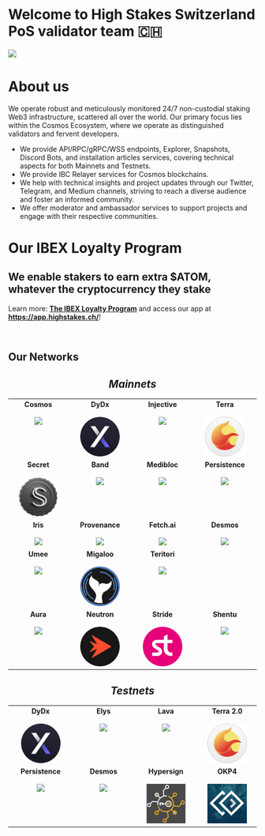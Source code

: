 # Welcome to High Stakes Switzerland PoS validator team 🇨🇭

<img src="https://github.com/HighStakesSwitzerland/.github/assets/88625257/24afd6ba-0e4c-4f4e-ab0c-66b57d173100" style="display: inline-block; margin: 0 auto; max-width: 200px">


# About us

We operate robust and meticulously monitored 24/7 non-custodial staking Web3 infrastructure, scattered all over the world.
Our primary focus lies within the Cosmos Ecosystem, where we operate as distinguished validators and fervent developers.

- We provide API/RPC/gRPC/WSS endpoints, Explorer, Snapshots, Discord Bots, and installation articles services, covering technical aspects for both Mainnets and Testnets.
- We provide IBC Relayer services for Cosmos blockchains.
- We help with technical insights and project updates through our Twitter, Telegram, and Medium channels, striving to reach a diverse audience and foster an informed community.
- We offer moderator and ambassador services to support projects and engage with their respective communities.


# Our IBEX Loyalty Program

## We enable stakers to earn extra $ATOM, whatever the cryptocurrency they stake

Learn more: <b><a href="https://highstakes.ch/earn-ibex/" target="_blank">The IBEX Loyalty Program</a></b> and access our app at <b><a href="https://app.highstakes.ch/" target="_blank">https://app.highstakes.ch/</a></b>!

<br/>

## Our Networks

<div align="center">
  <div>
    <h2><i>
      Mainnets
    </i></h2>
  </div>
</div>

<table width="400px" align="center">
  <tbody>
  <tr valign="top">
    <td width="130px" align="center">
      <span><strong>Cosmos</strong></span><br><br />
      <a href="https://wallet.keplr.app/chains/cosmos-hub?modal=validator&chain=cosmoshub-4&validator_address=cosmosvaloper1yh089p0cre4nhpdqw35uzde5amg3qzexkeggdn" target="_blank" rel="noopener noreferrer">
        <img height="80px" src="https://raw.githubusercontent.com/cosmostation/chainlist/main/chain/cosmos/asset/atom.svg">
      </a>
    </td>
    <td width="130px" align="center">
      <span><strong>DyDx</strong></span><br><br />
      <a href="https://wallet.keplr.app/chains/dydx?modal=validator&chain=dydx-mainnet-1&validator_address=dydxvaloper1ku0vt2rzcdecqcf703vv8665sanz798p6j6zj0" target="_blank" rel="noopener noreferrer">
        <img height="80px" src="https://github.com/cosmostation/chainlist/blob/main/chain/dydx/asset/dydx.svg">
      </a>
    </td>
    <td width="130px" align="center">
      <span><strong>Injective</strong></span><br><br />
      <a href="https://wallet.keplr.app/chains/injective?modal=validator&chain=injective-1&validator_address=injvaloper1f2kdg34689x93cvw2y59z7y46dvz2fk8lhddfz" target="_blank" rel="noopener noreferrer">
        <img height="80px" src="https://raw.githubusercontent.com/cosmostation/chainlist/main/chain/injective/asset/inj.svg">
      </a>
    </td>
    <td width="130px" align="center">
      <span><strong>Terra</strong></span><br><br />
      <a href="https://restake.highstakes.ch/terra2/terravaloper1pgyelqv0hwjavgf6vhdm4e4pt766wfxxczu20l" target="_blank" rel="noopener noreferrer">
        <img height="80px" src="https://raw.githubusercontent.com/cosmostation/chainlist/main/chain/terra/asset/luna.svg">
      </a>
    </td>
  </tr>
  <tr valign="top">
    <td width="130px" align="center">
      <span><strong>Secret</strong></span><br><br />
      <a href="https://wallet.keplr.app/chains/secret-network?modal=validator&chain=secret-4&validator_address=secretvaloper1jgx4pn3acae9esq5zha5ym3kzhq6x60frjwkrp" target="_blank" rel="noopener noreferrer">
        <img height="80px" src="https://raw.githubusercontent.com/cosmostation/chainlist/main/chain/secret/asset/scrt.png">
      </a>
    </td>
    <td width="130px" align="center">
      <span><strong>Band</strong></span><br><br />
      <a href="https://restake.highstakes.ch/bandchain/bandvaloper1uytng9pl50mtedmsdrzanvy8vgxttvysw59ugd" target="_blank" rel="noopener noreferrer">
        <img height="80px" src="https://raw.githubusercontent.com/cosmostation/chainlist/master/chain/band/chainImg/logoImg/tokenImg.svg">
      </a>
    </td>
    <td width="130px" align="center">
      <span><strong>Medibloc</strong></span><br><br />
      <a href="https://restake.highstakes.ch/panacea/panaceavaloper168nzml66rvh8ay93j63jptn6l9yqnk7k8r5fgd" target="_blank" rel="noopener noreferrer">
        <img height="80px" src="https://github.com/cosmostation/chainlist/raw/main/chain/medibloc/asset/med.svg">
      </a>
    </td>
    <td width="130px" align="center">
      <span><strong>Persistence</strong></span><br><br />
      <a href="https://wallet.keplr.app/chains/persistence?modal=validator&chain=core-1&validator_address=persistencevaloper1yvcrahdpctyg77l67cnnhqf4ef5j8kanq8jeqv" target="_blank" rel="noopener noreferrer">
        <img height="80px" src="https://raw.githubusercontent.com/cosmostation/chainlist/main/chain/persistence/asset/xprt.svg">
      </a>
    </td>
  </tr>
    <tr valign="top">
    <td width="130px" align="center">
      <span><strong>Iris</strong></span><br><br />
      <a href="https://restake.highstakes.ch/irisnet/iva1563p28q6qthzsq86jnywd5a8y8put33tqukl8d" target="_blank" rel="noopener noreferrer">
        <img height="80px" src="https://raw.githubusercontent.com/cosmostation/chainlist/main/chain/iris/asset/iris.svg">
      </a>
    </td>
    <td width="130px" align="center">
      <span><strong>Provenance</strong></span><br><br />
      <a href="https://restake.highstakes.ch/provenance/pbvaloper1wh4yc8q7jpxg5tlh94yafjeza7a6nlmd85jhre" target="_blank" rel="noopener noreferrer">
        <img height="80px" src="https://raw.githubusercontent.com/cosmostation/chainlist/main/chain/provenance/asset/hash.svg">
      </a>
    </td>
    <td width="130px" align="center">
      <span><strong>Fetch.ai</strong></span><br><br />
      <a href="https://restake.highstakes.ch/fetchhub/fetchvaloper1jfxur0jse6u2h5qywhhdtnee3z4zd5cxgz2m5d" target="_blank" rel="noopener noreferrer">
        <img height="80px" src="https://raw.githubusercontent.com/cosmostation/chainlist/main/chain/fetchai/asset/fet.svg">
      </a>
    </td>
    <td width="130px" align="center">
      <span><strong>Desmos</strong></span><br><br />
      <a href="https://restake.highstakes.ch/desmos/desmosvaloper1mxt66nphve6pgkcwvjqmvjg9f7w569f5e500k4" target="_blank" rel="noopener noreferrer">
        <img height="80px" src="https://raw.githubusercontent.com/cosmostation/chainlist/main/chain/desmos/asset/dsm.svg">
      </a>
    </td>
  </tr>
  </tr>
    <tr valign="top">
    <td width="130px" align="center">
      <span><strong>Umee</strong></span><br><br />
      <a href="https://wallet.keplr.app/chains/umee?modal=validator&chain=umee-1&validator_address=umeevaloper1rtdcc3ukvf80xzqk00nsj5v06edf39q0yxe2ve" target="_blank" rel="noopener noreferrer">
        <img height="80px" src="https://github.com/cosmostation/chainlist/raw/main/chain/umee/asset/umee.svg">
      </a>
    </td>
    <td width="130px" align="center">
      <span><strong>Migaloo</strong></span><br><br />
      <a href="https://restake.highstakes.ch/migaloo/migaloovaloper1qvqqflpzkkakzwdkm2dx6f25sxnknuga4f90qp" target="_blank" rel="noopener noreferrer">
        <img height="80px" src="https://raw.githubusercontent.com/cosmostation/chainlist/main/chain/migaloo/asset/ampwhale.png">
      </a>
    </td>
    <td width="130px" align="center">
      <span><strong>Teritori</strong></span><br><br />
      <a href="https://restake.highstakes.ch/teritori/torivaloper16dzaxgnq9zlac7yl3ar3zp4y2zgr9fm04w5ds9" target="_blank" rel="noopener noreferrer">
        <img height="80px" src="https://raw.githubusercontent.com/cosmostation/chainlist/main/chain/teritori/asset/tori.svg">
      </a>
    </td>
  </tr>
  </tr>
    <tr valign="top">
    <td width="130px" align="center">
      <span><strong>Aura</strong></span><br><br />
      <a href="https://aurascan.io/validators/auravaloper1282l7pgtfpfalgcdng9mjqura6m48a5855dfus" target="_blank" rel="noopener noreferrer">
        <img height="80px" src="https://raw.githubusercontent.com/cosmos/chain-registry/master/aura/images/Aura-logo-2.2.svg">
      </a>
    </td>
    <td width="130px" align="center">
      <span><strong>Neutron</strong></span><br><br />
      <a href="https://wallet.keplr.app/chains/neutron" target="_blank" rel="noopener noreferrer">
        <img height="80px" src="https://raw.githubusercontent.com/cosmos/chain-registry/master/neutron/images/ntrn.svg">
      </a>
    </td>
    <td width="130px" align="center">
      <span><strong>Stride</strong></span><br><br />
      <a href="https://wallet.keplr.app/chains/stride" target="_blank" rel="noopener noreferrer">
        <img height="80px" src="https://raw.githubusercontent.com/cosmos/chain-registry/master/stride/images/strd.svg">
      </a>
    </td>
    <td width="130px" align="center">
      <span><strong>Shentu</strong></span><br><br />
      <a href="https://wallet.keplr.app/chains/shentu?modal=validator&chain=shentu-2.2&validator_address=shentuvaloper1l5zz0v9ss3klrmga49uxha7f0fmpxmjx8kv6xy" target="_blank" rel="noopener noreferrer">
        <img height="80px" src="https://raw.githubusercontent.com/cosmostation/chainlist/main/chain/shentu/asset/ctk.svg">
      </a>
    </td>
  </tr>
  </tbody>
</table>

<div align="center">
  <div>
    <h2><i>
      Testnets
    </i></h2>
  </div>
</div>
<table width="400px" align="center">
  <tbody>
  <tr valign="top">
    <td width="130px" align="center">
      <span><strong>DyDx</strong></span><br><br />
      <a href="https://testnet.mintscan.io/dydx-testnet/validators/dydxvaloper1h2xv8k5srnxgy6d35trt94rmhnyltpkwcy7gh5" target="_blank" rel="noopener noreferrer">
        <img height="80px" src="https://github.com/cosmostation/chainlist/blob/main/chain/dydx/asset/dydx.svg">
      </a>
    </td>
    <td width="130px" align="center">
      <span><strong>Elys</strong></span><br><br />
      <a href="https://testnet.ping.pub/elys/" target="_blank" rel="noopener noreferrer">
        <img height="80px" src="https://testnet.ping.pub/logos/elys.png">
      </a>
    </td>
    <td width="130px" align="center">
      <span><strong>Lava</strong></span><br><br />
      <a href="https://explorer.stake-take.com/lava-testnet/staking/lava@valoper19pn5qcxajdg08248hs2pxlsvd6hsgzn9htt0uv" target="_blank" rel="noopener noreferrer">
        <img height="80px" src="https://docs.lavanet.xyz/img/lava_logo.svg">
      </a>
    </td>
    <td width="130px" align="center">
      <span><strong>Terra 2.0</strong></span><br><br />
      <a href="https://finder.terra.money/testnet/validator/terravaloper194khd5cqtmu377ay02wx24wajw44h472vwuhxp" target="_blank" rel="noopener noreferrer">
        <img height="80px" src="https://raw.githubusercontent.com/cosmostation/chainlist/main/chain/terra/asset/luna.svg">
      </a>
    </td>
  </tr>
  <tr valign="top">
    <td width="130px" align="center">
      <span><strong>Persistence</strong></span><br><br />
      <a href="https://testnet.mintscan.io/persistence-testnet/validators/persistencevaloper1akxdfne7vm4zr6ftg5xm8m8lpazxeyx7jesm3a" target="_blank" rel="noopener noreferrer">
        <img height="80px" src="https://raw.githubusercontent.com/cosmostation/chainlist/main/chain/persistence/asset/xprt.svg">
      </a>
    </td>
    <td width="130px" align="center">
      <span><strong>Desmos</strong></span><br><br />
      <a href="https://testnet.bigdipper.live/desmos/validators/desmosvaloper1gnkurcj26g8cslkyen050vmdrhwk5azv6te0q7" target="_blank" rel="noopener noreferrer">
        <img height="80px" src="https://raw.githubusercontent.com/cosmostation/chainlist/main/chain/desmos/asset/dsm.svg">
      </a>
    </td>
    <td width="130px" align="center">
      <span><strong>Hypersign</strong></span><br><br />
      <a href="https://explorer.hypersign.id/hypersign-testnet/staking/hidvaloper1qrty2e6kr3jwc6xwmy4s0wgvk2hk9khv9yx2fg" target="_blank" rel="noopener noreferrer">
        <img height="80px" src="https://raw.githubusercontent.com/cosmos/chain-registry/master/testnets/hypersigntestnet/images/hypersign.png">
      </a>
    </td>
    <td width="130px" align="center">
      <span><strong>OKP4</strong></span><br><br />
      <a href="https://okp4.network/" target="_blank" rel="noopener noreferrer">
        <img height="80px" src="https://raw.githubusercontent.com/cosmos/chain-registry/master/testnets/okp4testnet/images/okp4.png">
      </a>
    </td>
  </tr>
  </tbody>
</table>
